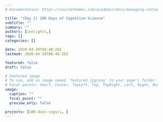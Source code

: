```yaml
---
# Documentation: https://sourcethemes.com/academic/docs/managing-content/

title: "(Day 1) 100 Days of Cognitive Science"
subtitle: ""
summary: ""
authors: [ionlights,]
tags: []
categories: []

date: 2020-04-30T08:48:28Z
lastmod: 2020-04-30T08:48:28Z

featured: false
draft: false

# Featured image
# To use, add an image named `featured.jpg/png` to your page's folder.
# Focal points: Smart, Center, TopLeft, Top, TopRight, Left, Right, BottomLeft, Bottom, BottomRight.
image:
  caption: ""
  focal_point: ""
  preview_only: false

projects: [100-days-cogsci, ]
---
```

